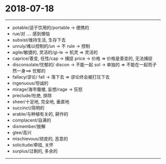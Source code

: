 # 2018-07-18

---

- potable/适于饮用的/portable -> 便携的
- rue/对 .... 感到懊恼
- subsist/维持生活, 生存下去
- unruly/难以控制的/un -> 不 rule -> 控制
- agile/敏捷的, 灵活的/gi-le -> 机灵 => 灵活的
- caprice/善变, 任性/cap -> 捕捉 price -> 价格 => 价格是善变的, 无法捕捉
- disconsolate/忧郁的/ discon -> 不能一起 sol -> 单独的 => 不能在一起而孑然一身==> 忧郁的
- fallacy/谬论/ fall -> 落下去 => 谬论终会被打压下去
- ingenuous/坦诚的
- mirage/海市蜃楼, 妄想/rage -> 狂怒
- preclude/杜绝, 排除
- sheer/十足地, 完全地, 垂直地
- succinct/简明的
- arable/与种植有关的, 耕作的
- complacent/自满的
- dismember/肢解
- glee/高兴
- mischievous/顽皮的, 恶意的
- solicitude/牵挂, 关怀
- surplus/过剩的, 多余的

---
